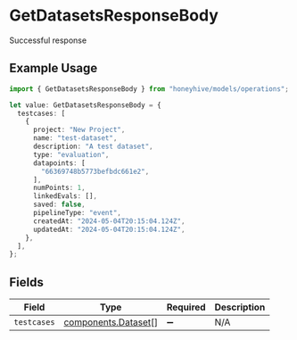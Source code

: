 # GetDatasetsResponseBody

Successful response

## Example Usage

```typescript
import { GetDatasetsResponseBody } from "honeyhive/models/operations";

let value: GetDatasetsResponseBody = {
  testcases: [
    {
      project: "New Project",
      name: "test-dataset",
      description: "A test dataset",
      type: "evaluation",
      datapoints: [
        "66369748b5773befbdc661e2",
      ],
      numPoints: 1,
      linkedEvals: [],
      saved: false,
      pipelineType: "event",
      createdAt: "2024-05-04T20:15:04.124Z",
      updatedAt: "2024-05-04T20:15:04.124Z",
    },
  ],
};
```

## Fields

| Field                                                      | Type                                                       | Required                                                   | Description                                                |
| ---------------------------------------------------------- | ---------------------------------------------------------- | ---------------------------------------------------------- | ---------------------------------------------------------- |
| `testcases`                                                | [components.Dataset](../../models/components/dataset.md)[] | :heavy_minus_sign:                                         | N/A                                                        |